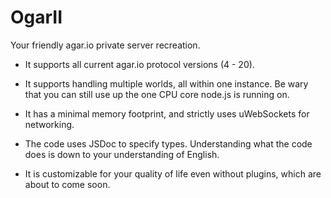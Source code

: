 # OgarII

Your friendly agar.io private server recreation.

- It supports all current agar.io protocol versions (4 - 20).

- It supports handling multiple worlds, all within one instance. Be wary that you can still use up the one CPU core node.js is running on.

- It has a minimal memory footprint, and strictly uses uWebSockets for networking.

- The code uses JSDoc to specify types. Understanding what the code does is down to your understanding of English.

- It is customizable for your quality of life even without plugins, which are about to come soon.
